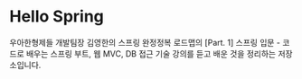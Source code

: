 # Hello Spring

우아한형제들 개발팀장 김영한의 스프링 완정정복 로드맵의 [Part. 1] 스프링 입문 - 코드로 배우는 스프링 부트, 웹 MVC, DB 접근 기술 강의를 듣고 배운 것을 정리하는 저장소입니다.